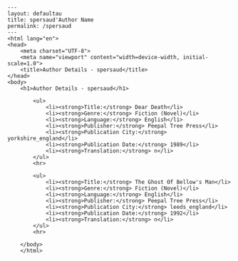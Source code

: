 
    ---
    layout: defaultau
    title: spersaud'Author Name 
    permalink: /spersaud
    ---
    <html lang="en">
    <head>
        <meta charset="UTF-8">
        <meta name="viewport" content="width=device-width, initial-scale=1.0">
        <title>Author Details - spersaud</title>
    </head>
    <body>
        <h1>Author Details - spersaud</h1>
        
            <ul>
                <li><strong>Title:</strong> Dear Death</li>
                <li><strong>Genre:</strong> Fiction (Novel)</li>
                <li><strong>Language:</strong> English</li>
                <li><strong>Publisher:</strong> Peepal Tree Press</li>
                <li><strong>Publication City:</strong> yorkshire_england</li>
                <li><strong>Publication Date:</strong> 1989</li>
                <li><strong>Translation:</strong> n</li>
            </ul>
            <hr>
            
            <ul>
                <li><strong>Title:</strong> The Ghost Of Bellow's Man</li>
                <li><strong>Genre:</strong> Fiction (Novel)</li>
                <li><strong>Language:</strong> English</li>
                <li><strong>Publisher:</strong> Peepal Tree Press</li>
                <li><strong>Publication City:</strong> leeds_england</li>
                <li><strong>Publication Date:</strong> 1992</li>
                <li><strong>Translation:</strong> n</li>
            </ul>
            <hr>
            
        </body>
        </html>
        